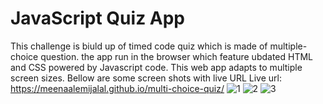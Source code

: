 
# JavaScript Quiz App 
This challenge is biuld up of timed code quiz which is made of multiple-choice question. the app run in the browser which feature ubdated HTML and CSS powered by Javascript code. This web app adapts to multiple screen sizes. Bellow are some screen shots with live URL
Live url: https://meenaalemijalal.github.io/multi-choice-quiz/ 
![1](https://user-images.githubusercontent.com/91281668/139634343-2dcec8e8-43a4-4f03-9603-76866523ffb8.PNG)
![2](https://user-images.githubusercontent.com/91281668/139634352-a08762c0-cc82-4cbe-893e-b1e966014a9b.PNG)
![3](https://user-images.githubusercontent.com/91281668/139634360-60f021e6-1efa-4423-8429-4dfadf70d46c.PNG)
